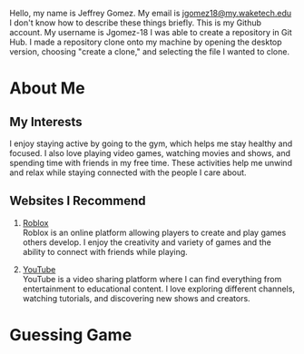 Hello, my name is Jeffrey Gomez. My email is jgomez18@my.waketech.edu
I don't know how to describe these things briefly. This is my Github account. My username is Jgomez-18
I was able to create a repository in Git Hub.
I made a repository clone onto my machine by opening the desktop version, choosing "create a clone," and selecting the file I wanted to clone.

# About Me

## My Interests
I enjoy staying active by going to the gym, which helps me stay healthy and focused. I also love playing video games, watching movies and shows, and spending time with friends in my free time. These activities help me unwind and relax while staying connected with the people I care about.

## Websites I Recommend
1. [Roblox](https://www.roblox.com)  
   Roblox is an online platform allowing players to create and play games others develop. I enjoy the creativity and variety of games and the ability to connect with friends while playing.

2. [YouTube](https://www.youtube.com)  
   YouTube is a video sharing platform where I can find everything from entertainment to educational content. I love exploring different channels, watching tutorials, and discovering new shows and creators.

# Guessing Game
